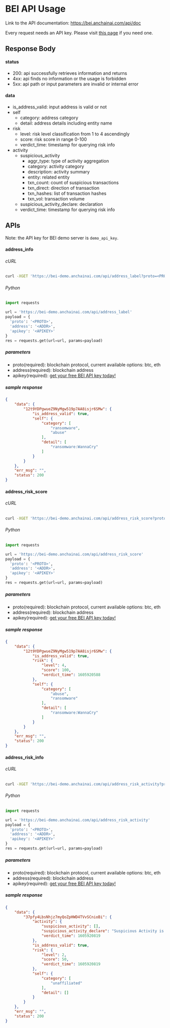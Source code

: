 # BEI API Usage

Link to the API documentation: https://bei.anchainai.com/api/doc

Every request needs an API key. Please visit [this page](https://www.anchain.ai/bei) if you need one.

## Response Body

#### status

- 200: api successfully retrieves information and returns
- 4xx: api finds no information or the usage is forbidden
- 5xx: api path or input parameters are invalid or internal error

#### data

- is_address_valid: input address is valid or not
- self
  - category: address category
  - detail: address details including entity name
- risk
  - level: risk level classification from 1 to 4 ascendingly
  - score: risk score in range 0-100
  - verdict_time: timestamp for querying risk info
- activity
  - suspicious_activity
    - aggr_type: type of activity aggregation
    - category: activity category
    - description: activity summary
    - entity: related entity
    - txn_count: count of suspicious transactions
    - txn_direct: direction of transaction
    - txn_hashes: list of transaction hashes
    - txn_vol: transaction volume
  - suspicious_activity_declare: declaration
  - verdict_time: timestamp for querying risk info

## APIs

Note: the API key for BEI demo server is ```demo_api_key```.

#### address_info

###### cURL

```bash
curl -XGET 'https://bei-demo.anchainai.com/api/address_label?proto=<PROTO>&address=<ADDR>&apikey=<APIKEY>'
```

###### Python

```python
import requests

url = 'https://bei-demo.anchainai.com/api/address_label'
payload = {
  'proto': '<PROTO>',
  'address': '<ADDR>',
  'apikey': '<APIKEY>'
}
res = requests.get(url=url, params=payload)
```

##### parameters

- proto(required): blockchain protocol, current available options: btc, eth
- address(required): blockchain address
- apikey(required): [get your free BEI API key today!](https://bei.anchainai.com/pricing)

##### sample response

```json
{
    "data": {
        "12t9YDPgwueZ9NyMgw519p7AA8isjr6SMw": {
            "is_address_valid": true,
            "self": {
                "category": [
                    "ransomware",
                    "abuse"
                ],
                "detail": [
                    "ransomware:WannaCry"
                ]
            }
        }
    },
    "err_msg": "",
    "status": 200
}
```

#### address_risk_score

###### cURL

```bash
curl -XGET 'https://bei-demo.anchainai.com/api/address_risk_score?proto=<PROTO>&address=<ADDR>&apikey=<APIKEY>'
```

###### Python

```python
import requests

url = 'https://bei-demo.anchainai.com/api/address_risk_score'
payload = {
  'proto': '<PROTO>',
  'address': '<ADDR>',
  'apikey': '<APIKEY>'
}
res = requests.get(url=url, params=payload)
```

##### parameters

- proto(required): blockchain protocol, current available options: btc, eth
- address(required): blockchain address
- apikey(required): [get your free BEI API key today!](https://bei.anchainai.com/pricing)

##### sample response

```json
{
    "data": {
        "12t9YDPgwueZ9NyMgw519p7AA8isjr6SMw": {
            "is_address_valid": true,
            "risk": {
                "level": 4,
                "score": 100,
                "verdict_time": 1605920588
            },
            "self": {
                "category": [
                    "abuse",
                    "ransomware"
                ],
                "detail": [
                    "ransomware:WannaCry"
                ]
            }
        }
    },
    "err_msg": "",
    "status": 200
}
```

#### address_risk_info

###### cURL

```bash
curl -XGET 'https://bei-demo.anchainai.com/api/address_risk_activity?proto=<PROTO>&address=<ADDR>&apikey=<APIKEY>'
```

###### Python

```python
import requests

url = 'https://bei-demo.anchainai.com/api/address_risk_activity'
payload = {
  'proto': '<PROTO>',
  'address': '<ADDR>',
  'apikey': '<APIKEY>'
}
res = requests.get(url=url, params=payload)
```

##### parameters

- proto(required): blockchain protocol, current available options: btc, eth
- address(required): blockchain address
- apikey(required): [get your free BEI API key today!](https://bei.anchainai.com/pricing)

##### sample response

```json
{
    "data": {
        "37pfy4LbsNhjz7myQoZpHWD4TVvSCnioBi": {
            "activity": {
                "suspicious_activity": [],
                "suspicious_activity_declare": "Suspicious Activity is summarized based on all historical transaction",
                "verdict_time": 1605920819
            },
            "is_address_valid": true,
            "risk": {
                "level": 2,
                "score": 50,
                "verdict_time": 1605920819
            },
            "self": {
                "category": [
                    "unaffiliated"
                ],
                "detail": []
            }
        }
    },
    "err_msg": "",
    "status": 200
}
```


